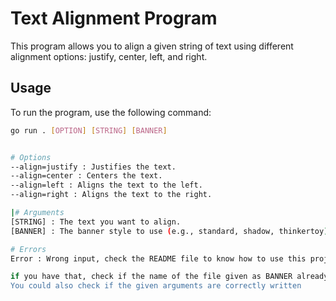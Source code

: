 # Text Alignment Program

This program allows you to align a given string of text using different alignment options: justify, center, left, and right. 

## Usage

To run the program, use the following command:

```sh
go run . [OPTION] [STRING] [BANNER]


# Options
--align=justify : Justifies the text.
--align=center : Centers the text.
--align=left : Aligns the text to the left.
--align=right : Aligns the text to the right.

|# Arguments
[STRING] : The text you want to align.
[BANNER] : The banner style to use (e.g., standard, shadow, thinkertoy).

# Errors
Error : Wrong input, check the README file to know how to use this project 

if you have that, check if the name of the file given as BANNER already exist, is a .txt (you don't have to write the exetension in the command)
You could also check if the given arguments are correctly written
